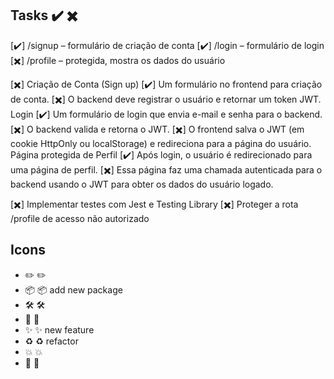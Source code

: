 ## Tasks ✔️ ✖️
  [✔️] /signup – formulário de criação de conta
  [✔️] /login – formulário de login
  [✖️] /profile – protegida, mostra os dados do usuário

  [✖️] Criação de Conta (Sign up)
  [✔️] Um formulário no frontend para criação de conta.
  [✖️] O backend deve registrar o usuário e retornar um token JWT.
Login
  [✔️] Um formulário de login que envia e-mail e senha para o backend.
  [✖️] O backend valida e retorna o JWT.
  [✖️] O frontend salva o JWT (em cookie HttpOnly ou localStorage) e redireciona para a página do usuário.
Página protegida de Perfil
  [✔️] Após login, o usuário é redirecionado para uma página de perfil.
  [✖️] Essa página faz uma chamada autenticada para o backend usando o JWT para obter os dados do usuário logado.

  [✖️] Implementar testes com Jest e Testing Library
  [✖️] Proteger a rota /profile de acesso não autorizado

## Icons
  - ✏️ :pencil2:
  - 📦 :package: add new package
  - 🛠️ :hammer_and_wrench:
  - 🧪 :test_tube:
  - ✨ :sparkles: new feature
  - ♻️ :recycle: refactor
  - 💥 :boom:
  - 🚧 :construction: